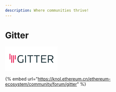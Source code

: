 ```yaml
---
description: Where communities thrive!
---
```


# Gitter

[![&#x56FE;&#x7247;alt](../../.gitbook/assets/xia-zai-1.png)](https://gitter.im/ethereum/home)

{% embed url="https://knol.ethereum.cn/ethereum-ecosystem/community/forum/gitter" %}





